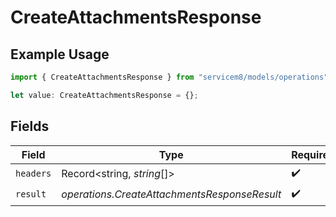 # CreateAttachmentsResponse

## Example Usage

```typescript
import { CreateAttachmentsResponse } from "servicem8/models/operations";

let value: CreateAttachmentsResponse = {};
```

## Fields

| Field                                        | Type                                         | Required                                     | Description                                  |
| -------------------------------------------- | -------------------------------------------- | -------------------------------------------- | -------------------------------------------- |
| `headers`                                    | Record<string, *string*[]>                   | :heavy_check_mark:                           | N/A                                          |
| `result`                                     | *operations.CreateAttachmentsResponseResult* | :heavy_check_mark:                           | N/A                                          |